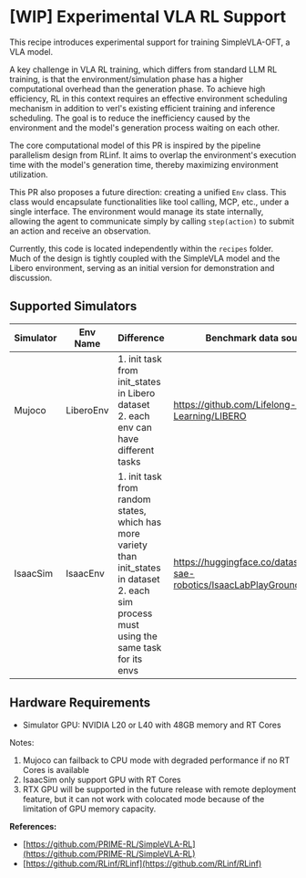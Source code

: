 # [WIP] Experimental VLA RL Support

This recipe introduces experimental support for training SimpleVLA-OFT, a VLA model.

A key challenge in VLA RL training, which differs from standard LLM RL training, is that the environment/simulation phase has a higher computational overhead than the generation phase. To achieve high efficiency, RL in this context requires an effective environment scheduling mechanism in addition to verl's existing efficient training and inference scheduling. The goal is to reduce the inefficiency caused by the environment and the model's generation process waiting on each other.

The core computational model of this PR is inspired by the pipeline parallelism design from RLinf. It aims to overlap the environment's execution time with the model's generation time, thereby maximizing environment utilization.

This PR also proposes a future direction: creating a unified `Env` class. This class would encapsulate functionalities like tool calling, MCP, etc., under a single interface. The environment would manage its state internally, allowing the agent to communicate simply by calling `step(action)` to submit an action and receive an observation.

Currently, this code is located independently within the `recipes` folder. Much of the design is tightly coupled with the SimpleVLA model and the Libero environment, serving as an initial version for demonstration and discussion.

## Supported Simulators

| Simulator | Env Name |  Difference | Benchmark data source |
| --- | --- | --- | --- | 
| Mujoco | LiberoEnv | 1. init task from init_states in Libero dataset<br>2. each env can have different tasks | https://github.com/Lifelong-Robot-Learning/LIBERO |
| IsaacSim | IsaacEnv  | 1. init task from random states, which has more variety than init_states in dataset<br>2. each sim process must using the same task for its envs | https://huggingface.co/datasets/china-sae-robotics/IsaacLabPlayGround_Dataset |

## Hardware Requirements

*   Simulator GPU: NVIDIA L20 or L40 with 48GB memory and RT Cores

Notes: 
1. Mujoco can failback to CPU mode with degraded performance if no RT Cores is available
2. IsaacSim only support GPU with RT Cores
3. RTX GPU will be supported in the future release with remote deployment feature, but it can not work with colocated mode because of the limitation of GPU memory capacity.

**References:**
*   [https://github.com/PRIME-RL/SimpleVLA-RL](https://github.com/PRIME-RL/SimpleVLA-RL)
*   [https://github.com/RLinf/RLinf](https://github.com/RLinf/RLinf)